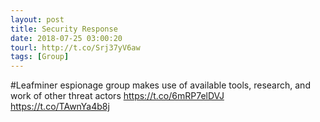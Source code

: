 ```yaml
---
layout: post
title: Security Response
date: 2018-07-25 03:00:20
tourl: http://t.co/Srj37yV6aw
tags: [Group]
---
```

#Leafminer espionage group makes use of available tools, research, and work of other threat actors https://t.co/6mRP7elDVJ https://t.co/TAwnYa4b8j